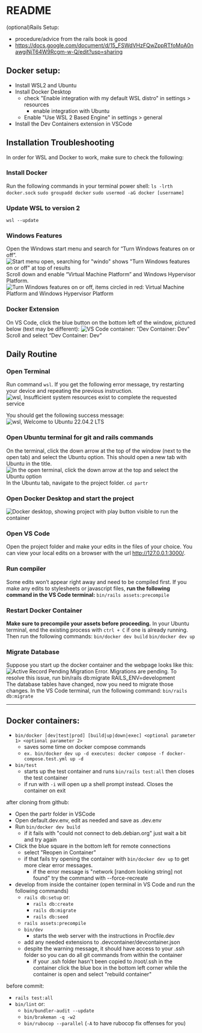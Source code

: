 # README

(optional)Rails Setup:

- procedure/advice from the rails book is good
- https://docs.google.com/document/d/15_FSWdVHzFQwZppRTfoMoA0nawgiNjT64W9Rcgm-w-Q/edit?usp=sharing

## Docker setup:
- Install WSL2 and Ubuntu
- Install Docker Desktop
    - check "Enable integration with my default WSL distro" in settings > resources
        - enable integration with Ubuntu
    - Enable "Use WSL 2 Based Engine" in settings > general
- Install the Dev Containers extension in VSCode

## Installation Troubleshooting
In order for WSL and Docker to work, make sure to check the following:

### Install Docker
Run the following commands in your terminal power shell:
`ls -lrth docker.sock`
`sudo groupadd docker`
`sudo usermod -aG docker [username]`

### Update WSL to version 2
`wsl --update`

### Windows Features
Open the Windows start menu and search for “Turn Windows features on or off”.
![Start menu open, searching for "windo" shows "Turn Windows features on or off" at top of results](app/assets/images/start-menu.png "Start Menu")
Scroll down and enable “Virtual Machine Platform” and Windows Hypervisor Platform.
![Turn Windows features on or off, items circled in red: Virtual Machine Platform and Windows Hypervisor Platform](app/assets/images/windows-features.png "Turn Windows features on or off")

### Docker Extension
On VS Code, click the blue button on the bottom left of the window, pictured below (text may be different):
![VS Code container: "Dev Container: Dev"](app/assets/images/vscode-container.png "VS Code Container")
Scroll and select “Dev Container: Dev”

## Daily Routine

### Open Terminal
Run command `wsl`.
If you get the following error message, try restarting your device and repeating the previous instruction.
![wsl, Insufficient system resources exist to complete the requested service](app/assets/images/wsl-error.png "WSL Error")

You should get the following success message:
![wsl, Welcome to Ubuntu 22.04.2 LTS](app/assets/images/wsl-success.png "WSL Success")

### Open Ubuntu terminal for git and rails commands
On the terminal, click the down arrow at the top of the window (next to the open tab) and select the Ubuntu option. This should open a new tab with Ubuntu in the title.
![In the open terminal, click the down arrow at the top and select the Ubuntu option](app/assets/images/ubuntu-terminal.png "Ubuntu Terminal")
In the Ubuntu tab, navigate to the project folder.
`cd partr`

### Open Docker Desktop and start the project
![Docker desktop, showing project with play button visible to run the container](app/assets/images/docker-desktop.png "Docker Desktop")

### Open VS Code
Open the project folder and make your edits in the files of your choice. You can view your local edits on a browser with the url http://127.0.0.1:3000/.

### Run compiler
Some edits won’t appear right away and need to be compiled first. If you make any edits to stylesheets or javascript files, **run the following command in the VS Code terminal:**
`bin/rails assets:precompile`

### Restart Docker Container
**Make sure to precompile your assets before proceeding.** In your Ubuntu terminal, end the existing process with `ctrl + C` if one is already running. Then run the following commands:
`bin/docker dev build`
`bin/docker dev up`

### Migrate Database
Suppose you start up the docker container and the webpage looks like this:
![Active Record Pending Migration Error. Migrations are pending. To resolve this issue, run bin/rails db:migrate RAILS_ENV=development](app/assets/images/migration-error.png "Migration Error")
The database tables have changed, now you need to migrate those changes. In the VS Code terminal, run the following command:
`bin/rails db:migrate`

<hr>

## Docker containers:

- `bin/docker [dev|test|prod] [build|up|down|exec] <optional parameter 1> <optional parameter 2>`
    - saves some time on docker compose commands
    - `ex. bin/docker dev up -d executes: docker compose -f docker-compose.test.yml up -d`
- `bin/test`
    - starts up the test container and runs `bin/rails test:all` then closes the test container
    - if run with `-i` will open up a shell prompt instead. Closes the container on exit

after cloning from github:
- Open the partr folder in VSCode
- Open default.dev.env, edit as needed and save as .dev.env
- Run `bin/docker dev build`
  - if it fails with "could not connect to deb.debian.org" just wait a bit and try again
- Click the blue square in the bottom left for remote connections
    - select "Reopen in Container"
    - if that fails try opening the container with `bin/docker dev up` to get more clear error messages.
      - if the error message is "network [random looking string] not found" try the command with --force-recreate
- develop from inside the container (open terminal in VS Code and run the following commands)
    - `rails db:setup` or:
        - `rails db:create`
        - `rails db:migrate`
        - `rails db:seed`
    - `rails assets:precompile`
    - `bin/dev`
        - starts the web server with the instructions in Procfile.dev
    - add any needed extensions to .devcontainer/devcontainer.json
    - despite the warning message, it should have access to your .ssh folder so you can do all git commands from within the container
      - if your .ssh folder hasn't been copied to /root/.ssh in the container click the blue box in the bottom left corner while the container is open and select "rebuild container"

before commit:
- `rails test:all`
- `bin/lint` or:
    - `bin/bundler-audit --update`
    - `bin/brakeman -q -w2`
    - `bin/rubocop --parallel` (`-A` to have rubocop fix offenses for you)